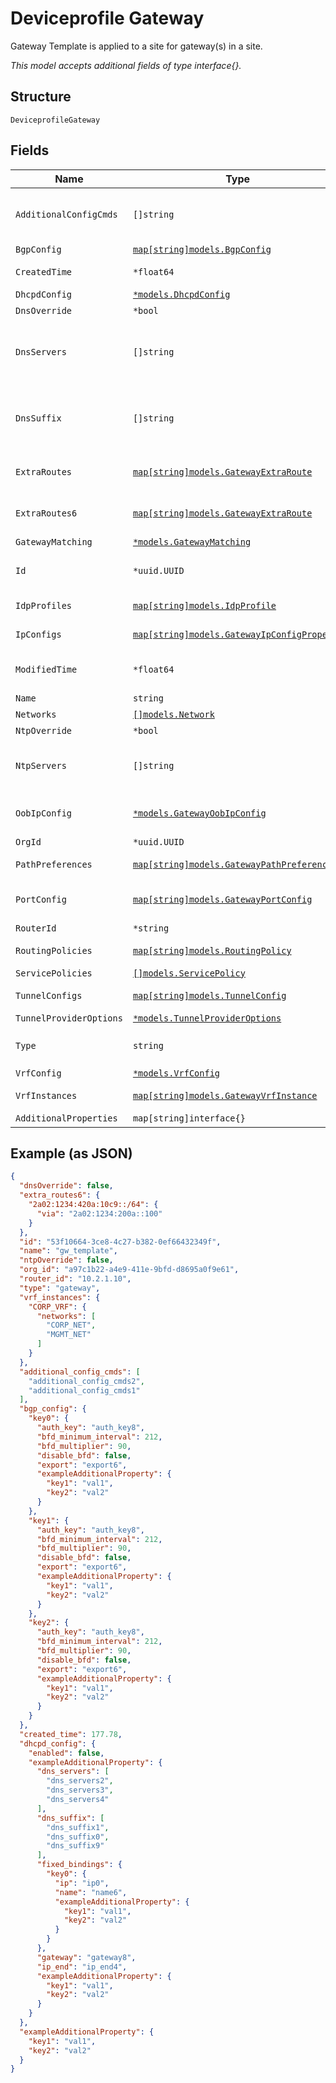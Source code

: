 
# Deviceprofile Gateway

Gateway Template is applied to a site for gateway(s) in a site.

*This model accepts additional fields of type interface{}.*

## Structure

`DeviceprofileGateway`

## Fields

| Name | Type | Tags | Description |
|  --- | --- | --- | --- |
| `AdditionalConfigCmds` | `[]string` | Optional | additional CLI commands to append to the generated Junos config. **Note**: no check is done |
| `BgpConfig` | [`map[string]models.BgpConfig`](../../doc/models/bgp-config.md) | Optional | - |
| `CreatedTime` | `*float64` | Optional | When the object has been created, in epoch |
| `DhcpdConfig` | [`*models.DhcpdConfig`](../../doc/models/dhcpd-config.md) | Optional | - |
| `DnsOverride` | `*bool` | Optional | **Default**: `false` |
| `DnsServers` | `[]string` | Optional | Global dns settings. To keep compatibility, dns settings in `ip_config` and `oob_ip_config` will overwrite this setting |
| `DnsSuffix` | `[]string` | Optional | Global dns settings. To keep compatibility, dns settings in `ip_config` and `oob_ip_config` will overwrite this setting |
| `ExtraRoutes` | [`map[string]models.GatewayExtraRoute`](../../doc/models/gateway-extra-route.md) | Optional | Property key is the destination CIDR (e.g. "10.0.0.0/8") |
| `ExtraRoutes6` | [`map[string]models.GatewayExtraRoute`](../../doc/models/gateway-extra-route.md) | Optional | Property key is the destination CIDR (e.g. "2a02:1234:420a:10c9::/64") |
| `GatewayMatching` | [`*models.GatewayMatching`](../../doc/models/gateway-matching.md) | Optional | Gateway matching |
| `Id` | `*uuid.UUID` | Optional | Unique ID of the object instance in the Mist Organnization |
| `IdpProfiles` | [`map[string]models.IdpProfile`](../../doc/models/idp-profile.md) | Optional | Property key is the profile name |
| `IpConfigs` | [`map[string]models.GatewayIpConfigProperty`](../../doc/models/gateway-ip-config-property.md) | Optional | Property key is the network name |
| `ModifiedTime` | `*float64` | Optional | When the object has been modified for the last time, in epoch |
| `Name` | `string` | Required | - |
| `Networks` | [`[]models.Network`](../../doc/models/network.md) | Optional | - |
| `NtpOverride` | `*bool` | Optional | **Default**: `false` |
| `NtpServers` | `[]string` | Optional | List of NTP servers specific to this device. By default, those in Site Settings will be used |
| `OobIpConfig` | [`*models.GatewayOobIpConfig`](../../doc/models/gateway-oob-ip-config.md) | Optional | Out-of-band (vme/em0/fxp0) IP config |
| `OrgId` | `*uuid.UUID` | Optional | - |
| `PathPreferences` | [`map[string]models.GatewayPathPreferences`](../../doc/models/gateway-path-preferences.md) | Optional | Property key is the path name |
| `PortConfig` | [`map[string]models.GatewayPortConfig`](../../doc/models/gateway-port-config.md) | Optional | Property key is the port(s) name or range (e.g. "ge-0/0/0-10") |
| `RouterId` | `*string` | Optional | Auto assigned if not set |
| `RoutingPolicies` | [`map[string]models.RoutingPolicy`](../../doc/models/routing-policy.md) | Optional | Property key is the routing policy name |
| `ServicePolicies` | [`[]models.ServicePolicy`](../../doc/models/service-policy.md) | Optional | - |
| `TunnelConfigs` | [`map[string]models.TunnelConfig`](../../doc/models/tunnel-config.md) | Optional | Property key is the tunnel name |
| `TunnelProviderOptions` | [`*models.TunnelProviderOptions`](../../doc/models/tunnel-provider-options.md) | Optional | - |
| `Type` | `string` | Required, Constant | Device Type. enum: `gateway`<br>**Value**: `"gateway"` |
| `VrfConfig` | [`*models.VrfConfig`](../../doc/models/vrf-config.md) | Optional | - |
| `VrfInstances` | [`map[string]models.GatewayVrfInstance`](../../doc/models/gateway-vrf-instance.md) | Optional | Property key is the network name |
| `AdditionalProperties` | `map[string]interface{}` | Optional | - |

## Example (as JSON)

```json
{
  "dnsOverride": false,
  "extra_routes6": {
    "2a02:1234:420a:10c9::/64": {
      "via": "2a02:1234:200a::100"
    }
  },
  "id": "53f10664-3ce8-4c27-b382-0ef66432349f",
  "name": "gw_template",
  "ntpOverride": false,
  "org_id": "a97c1b22-a4e9-411e-9bfd-d8695a0f9e61",
  "router_id": "10.2.1.10",
  "type": "gateway",
  "vrf_instances": {
    "CORP_VRF": {
      "networks": [
        "CORP_NET",
        "MGMT_NET"
      ]
    }
  },
  "additional_config_cmds": [
    "additional_config_cmds2",
    "additional_config_cmds1"
  ],
  "bgp_config": {
    "key0": {
      "auth_key": "auth_key8",
      "bfd_minimum_interval": 212,
      "bfd_multiplier": 90,
      "disable_bfd": false,
      "export": "export6",
      "exampleAdditionalProperty": {
        "key1": "val1",
        "key2": "val2"
      }
    },
    "key1": {
      "auth_key": "auth_key8",
      "bfd_minimum_interval": 212,
      "bfd_multiplier": 90,
      "disable_bfd": false,
      "export": "export6",
      "exampleAdditionalProperty": {
        "key1": "val1",
        "key2": "val2"
      }
    },
    "key2": {
      "auth_key": "auth_key8",
      "bfd_minimum_interval": 212,
      "bfd_multiplier": 90,
      "disable_bfd": false,
      "export": "export6",
      "exampleAdditionalProperty": {
        "key1": "val1",
        "key2": "val2"
      }
    }
  },
  "created_time": 177.78,
  "dhcpd_config": {
    "enabled": false,
    "exampleAdditionalProperty": {
      "dns_servers": [
        "dns_servers2",
        "dns_servers3",
        "dns_servers4"
      ],
      "dns_suffix": [
        "dns_suffix1",
        "dns_suffix0",
        "dns_suffix9"
      ],
      "fixed_bindings": {
        "key0": {
          "ip": "ip0",
          "name": "name6",
          "exampleAdditionalProperty": {
            "key1": "val1",
            "key2": "val2"
          }
        }
      },
      "gateway": "gateway8",
      "ip_end": "ip_end4",
      "exampleAdditionalProperty": {
        "key1": "val1",
        "key2": "val2"
      }
    }
  },
  "exampleAdditionalProperty": {
    "key1": "val1",
    "key2": "val2"
  }
}
```

